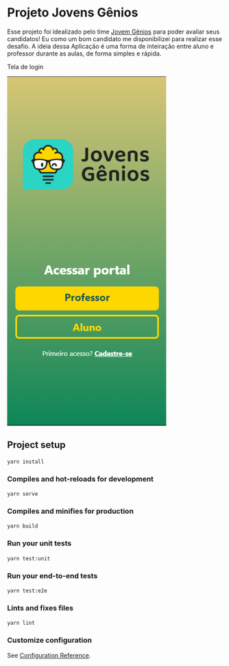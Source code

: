 # Projeto Jovens Gênios

Esse projeto foi idealizado pelo time [Jovem Gênios](https://jovensgenios.com/) para poder avaliar seus candidatos!
Eu como um bom candidato me disponibilizei para realizar esse desafio.
A ideia dessa Aplicação é uma forma de inteiração entre aluno e professor durante as aulas, de forma simples e rápida.

Tela de login

![Tela de Login](https://github.com/AzevedoDev/jg-front/blob/main/.github/assets/Screenshot_2021-12-29_220247.png?=raw)

## Project setup

```
yarn install
```

### Compiles and hot-reloads for development

```
yarn serve
```

### Compiles and minifies for production

```
yarn build
```

### Run your unit tests

```
yarn test:unit
```

### Run your end-to-end tests

```
yarn test:e2e
```

### Lints and fixes files

```
yarn lint
```

### Customize configuration

See [Configuration Reference](https://cli.vuejs.org/config/).
